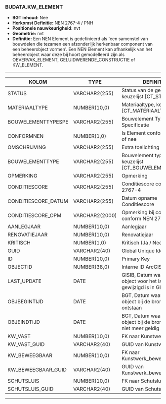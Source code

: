 ﻿### BUDATA.KW_ELEMENT


* __BGT inhoud:__ Nee
* __Herkomst Definitie:__ NEN 2767-4 / PNH
* __Positionele nauwkeurigheid:__ nvt
* __Geometrie:__  nvt
* __Definitie:__ Een NEN Element is gedefinieerd als 'een samenstel van bouwdelen die tezamen een afzonderlijk herkenbaar 
component van een beheerobject vormen'. Een NEN Element kan afhankelijk van het beheerobject waar deze bij hoort
gemodelleerd zijn als OEVERVAK_ELEMENT, GELUIDWERENDE_CONSTRUCTIE of KW_ELEMENT. 


***

|KOLOM                               |TYPE              |DEFINITIE|
|------                              |----              |-----    |
|STATUS                              |VARCHAR2(255)     |Status van de gegevens, keuzelijst [CT_STATUS]|
|MATERIAALTYPE                       |NUMBER(10,0)      |Materiaaltype, keuzelijst [CT_MATERIAALTYPE]|
|BOUWELEMENTTYPESPE                  |VARCHAR2(255)     |Bouwelement Type Specificatie|
|CONFORMNEN                          |NUMBER(1,0)       |Is Element conform NEN ja of nee|
|OMSCHRIJVING                        |VARCHAR2(255)     |Extra toelichting|
|BOUWELEMENTTYPE                     |VARCHAR2(255)     |Bouwelement type, keuzelijst [CT_BOUWELEMENT_TYPE]|
|OPMERKING                           |VARCHAR2(255)     |Opmerking|
|CONDITIESCORE                       |VARCHAR2(255)     |Conditiescore conform NEN 2767-4|
|CONDITIESCORE_DATUM                 |VARCHAR2(255)     |Datum opname Conditiescore|
|CONDITIESCORE_OPM                   |VARCHAR2(2000)    |Opmerking bij conditiescore conform NEN 2767-4|
|AANLEGJAAR                          |NUMBER(10,0)      |Aanlegjaar|
|RENOVATIEJAAR                       |NUMBER(10,0)      |Renovatiejaar|
|KRITISCH                            |NUMBER(1,0)       |Kritisch (Ja / Nee)|
|GUID                                |VARCHAR2(40)      |Global Unique Identifier|
|ID                                  |NUMBER(10,0)      |Primary Key|
|OBJECTID                            |NUMBER(38,0)      |Interne ID ArcGIS|
|LAST_UPDATE                         |DATE              |GISIB, Datum waarop het object voor het laatst gewijzigd is in GISIB|
|OBJBEGINTIJD                        |DATE              |BGT, Datum waarop het object bij de bronhouder is ontstaan|
|OBJEINDTIJD                         |DATE              |BGT, Datum waarop het object bij de bronhouder niet meer geldig is|
|KW_VAST                             |NUMBER(10,0)      |FK naar Kunstwerk_vast|
|KW_VAST_GUID                        |VARCHAR2(40)      |GUID van Kunstwerk_vast|
|KW_BEWEEGBAAR                       |NUMBER(10,0)      |FK naar Kunstwerk_beweegbaar|
|KW_BEWEEGBAAR_GUID                  |VARCHAR2(40)      |GUID van Kunstwerk_beweegbaar|
|SCHUTSLUIS                          |NUMBER(10,0)      |FK naar Schutsluis|
|SCHUTSLUIS_GUID                     |VARCHAR2(40)      |GUID van Schutsluis|

***


